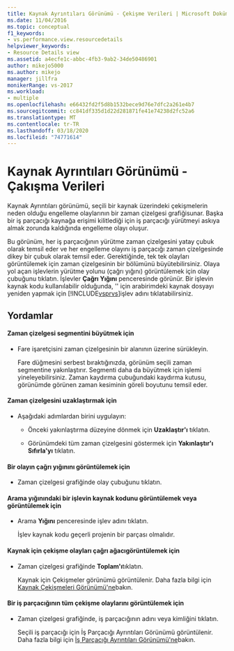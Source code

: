 ```yaml
---
title: Kaynak Ayrıntıları Görünümü - Çekişme Verileri | Microsoft Dokümanlar
ms.date: 11/04/2016
ms.topic: conceptual
f1_keywords:
- vs.performance.view.resourcedetails
helpviewer_keywords:
- Resource Details view
ms.assetid: a4ecfe1c-abbc-4fb3-9ab2-34de50486901
author: mikejo5000
ms.author: mikejo
manager: jillfra
monikerRange: vs-2017
ms.workload:
- multiple
ms.openlocfilehash: e66432fd2f5d8b1532bece9d76e7dfc2a261e4b7
ms.sourcegitcommit: cc841df335d1d22d281871fe41e74238d2fc52a6
ms.translationtype: MT
ms.contentlocale: tr-TR
ms.lasthandoff: 03/18/2020
ms.locfileid: "74771614"
---
```

# <a name="resource-details-view---contention-data"></a>Kaynak Ayrıntıları Görünümü - Çakışma Verileri
Kaynak Ayrıntıları görünümü, seçili bir kaynak üzerindeki çekişmelerin neden olduğu engelleme olaylarının bir zaman çizelgesi grafiğisunar. Başka bir iş parçacığı kaynağa erişimi kilitlediği için iş parçacığı yürütmeyi askıya almak zorunda kaldığında engelleme olayı oluşur.

 Bu görünüm, her iş parçacığının yürütme zaman çizelgesini yatay çubuk olarak temsil eder ve her engelleme olayını iş parçacığı zaman çizelgesinde dikey bir çubuk olarak temsil eder. Gerektiğinde, tek tek olayları görüntülemek için zaman çizelgesinin bir bölümünü büyütebilirsiniz. Olaya yol açan işlevlerin yürütme yolunu (çağrı yığını) görüntülemek için olay çubuğunu tıklatın. İşlevler **Çağrı Yığını** penceresinde görünür. Bir işlevin kaynak kodu kullanılabilir olduğunda, '' için arabirimdeki kaynak dosyayı yeniden yapmak için [!INCLUDE[vsprvs](../code-quality/includes/vsprvs_md.md)]işlev adını tıklatabilirsiniz.

## <a name="procedures"></a>Yordamlar

#### <a name="to-magnify-a-timeline-segment"></a>Zaman çizelgesi segmentini büyütmek için

- Fare işaretçisini zaman çizelgesinin bir alanının üzerine sürükleyin.

     Fare düğmesini serbest bıraktığınızda, görünüm seçili zaman segmentine yakınlaştırır. Segmenti daha da büyütmek için işlemi yineleyebilirsiniz. Zaman kaydırma çubuğundaki kaydırma kutusu, görünümde görünen zaman kesiminin göreli boyutunu temsil eder.

#### <a name="to-zoom-out-on-a-timeline"></a>Zaman çizelgesini uzaklaştırmak için

- Aşağıdaki adımlardan birini uygulayın:

  - Önceki yakınlaştırma düzeyine dönmek için **Uzaklaştır'ı** tıklatın.

  - Görünümdeki tüm zaman çizelgesini göstermek için **Yakınlaştır'ı Sıfırla'yı** tıklatın.

#### <a name="to-view-the-call-stack-of-an-event"></a>Bir olayın çağrı yığınını görüntülemek için

- Zaman çizelgesi grafiğinde olay çubuğunu tıklatın.

#### <a name="to-view-or-edit-the-source-code-of-a-function-in-the-call-stack"></a>Arama yığınındaki bir işlevin kaynak kodunu görüntülemek veya görüntülemek için

- Arama **Yığını** penceresinde işlev adını tıklatın.

  İşlev kaynak kodu geçerli projenin bir parçası olmalıdır.

#### <a name="to-view-the-call-tree-of-contention-events-for-the-resource"></a>Kaynak için çekişme olayları çağrı ağacıgörüntülemek için

- Zaman çizelgesi grafiğinde **Toplam'ı**tıklatın.

     Kaynak için Çekişmeler görünümü görüntülenir. Daha fazla bilgi için [Kaynak Çekişmeleri Görünümü'ne](../profiling/resource-contentions-view-contention-data.md)bakın.

#### <a name="to-view-all-the-contention-events-of-a-thread"></a>Bir iş parçacığının tüm çekişme olaylarını görüntülemek için

- Zaman çizelgesi grafiğinde, iş parçacığının adını veya kimliğini tıklatın.

     Seçili iş parçacığı için İş Parçacığı Ayrıntıları Görünümü görüntülenir. Daha fazla bilgi için [İş Parçacığı Ayrıntıları Görünümü'ne](../profiling/thread-details-view-contention-data.md)bakın.
